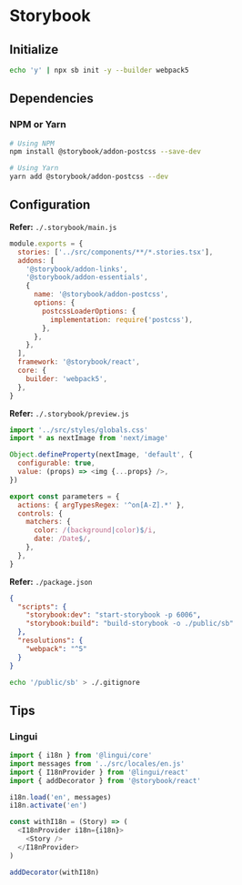 # Storybook

<!--
https://theodorusclarence.com/blog/nextjs-storybook-tailwind#replace-storybookpreviewjs
-->

## Initialize

```sh
echo 'y' | npx sb init -y --builder webpack5
```

## Dependencies

### NPM or Yarn

```sh
# Using NPM
npm install @storybook/addon-postcss --save-dev

# Using Yarn
yarn add @storybook/addon-postcss --dev
```

## Configuration

**Refer:** `./.storybook/main.js`

```js
module.exports = {
  stories: ['../src/components/**/*.stories.tsx'],
  addons: [
    '@storybook/addon-links',
    '@storybook/addon-essentials',
    {
      name: '@storybook/addon-postcss',
      options: {
        postcssLoaderOptions: {
          implementation: require('postcss'),
        },
      },
    },
  ],
  framework: '@storybook/react',
  core: {
    builder: 'webpack5',
  },
}
```

**Refer:** `./.storybook/preview.js`

```js
import '../src/styles/globals.css'
import * as nextImage from 'next/image'

Object.defineProperty(nextImage, 'default', {
  configurable: true,
  value: (props) => <img {...props} />,
})

export const parameters = {
  actions: { argTypesRegex: '^on[A-Z].*' },
  controls: {
    matchers: {
      color: /(background|color)$/i,
      date: /Date$/,
    },
  },
}
```

**Refer:** `./package.json`

```json
{
  "scripts": {
    "storybook:dev": "start-storybook -p 6006",
    "storybook:build": "build-storybook -o ./public/sb"
  },
  "resolutions": {
    "webpack": "^5"
  }
}
```

```sh
echo '/public/sb' > ./.gitignore
```

<!--
"@storybook/addon-a11y": "~6.3.6",
"@storybook/addon-backgrounds": "~6.3.6",
"@storybook/addon-docs": "~6.3.6",
"@storybook/addon-knobs": "~6.3.0",
"@storybook/addon-storysource": "~6.3.6",
"@storybook/addon-viewport": "~6.3.6",
"@storybook/client-api": "~6.3.6",
"@storybook/client-logger": "~6.3.6",
"@storybook/csf": "~0.0.1",
-->

<!--
yarn add storybook-addon-linguijs --dev
-->

## Tips

### Lingui

```js
import { i18n } from '@lingui/core'
import messages from '../src/locales/en.js'
import { I18nProvider } from '@lingui/react'
import { addDecorator } from '@storybook/react'

i18n.load('en', messages)
i18n.activate('en')

const withI18n = (Story) => (
  <I18nProvider i18n={i18n}>
    <Story />
  </I18nProvider>
)

addDecorator(withI18n)
```
